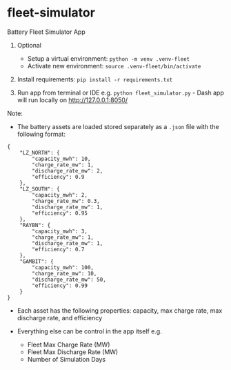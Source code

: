 # fleet-simulator
Battery Fleet Simulator App


1. Optional
    * Setup a virtual environment: `python -m venv .venv-fleet`
    * Activate new environment: `source .venv-fleet/bin/activate`

2. Install requirements: `pip install -r requirements.txt`

3. Run app from terminal or IDE e.g. `python fleet_simulator.py` - Dash app will run locally on http://127.0.0.1:8050/


Note:

* The battery assets are loaded stored separately as a `.json` file with the following format:

```
{
    "LZ_NORTH": {
        "capacity_mwh": 10,
        "charge_rate_mw": 1,
        "discharge_rate_mw": 2,
        "efficiency": 0.9
    },
    "LZ_SOUTH": {
        "capacity_mwh": 2,
        "charge_rate_mw": 0.3,
        "discharge_rate_mw": 1,
        "efficiency": 0.95
    },
    "RAYBN": {
        "capacity_mwh": 3,
        "charge_rate_mw": 1,
        "discharge_rate_mw": 1,
        "efficiency": 0.7
    },
    "GAMBIT": {
        "capacity_mwh": 100,
        "charge_rate_mw": 10,
        "discharge_rate_mw": 50,
        "efficiency": 0.99
    }
}
```

* Each asset has the following properties: capacity, max charge rate, max discharge rate, and efficiency

* Everything else can be control in the app itself e.g.
    * Fleet Max Charge Rate (MW) 
    * Fleet Max Discharge Rate (MW)
    * Number of Simulation Days